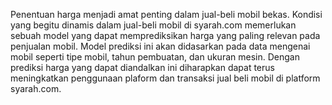 Penentuan harga menjadi amat penting dalam jual-beli mobil bekas. Kondisi yang begitu dinamis dalam jual-beli mobil di syarah.com memerlukan sebuah model yang dapat memprediksikan harga yang paling relevan pada penjualan mobil. Model prediksi ini akan didasarkan pada data mengenai mobil seperti tipe mobil, tahun pembuatan, dan ukuran mesin. Dengan prediksi harga yang dapat diandalkan ini diharapkan dapat terus meningkatkan penggunaan plaform dan transaksi jual beli mobil di platform syarah.com.
